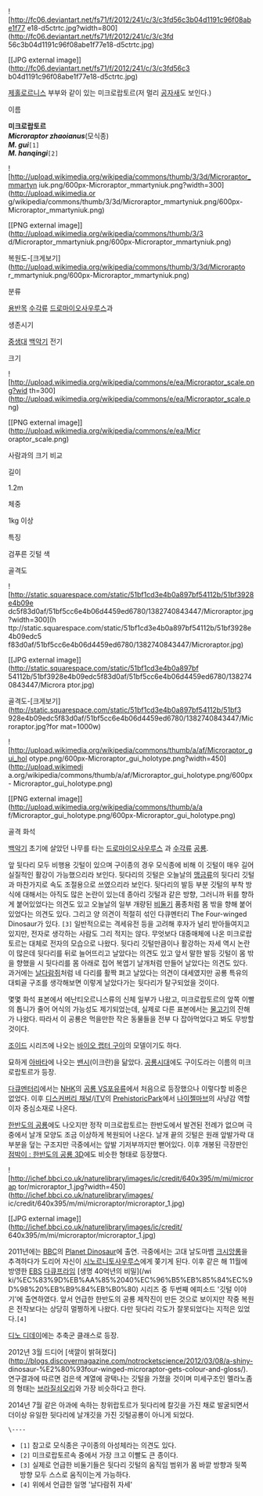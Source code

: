 ![http://fc06.deviantart.net/fs71/f/2012/241/c/3/c3fd56c3b04d1191c96f08abe1f77
e18-d5ctrtc.jpg?width=800](http://fc06.deviantart.net/fs71/f/2012/241/c/3/c3fd
56c3b04d1191c96f08abe1f77e18-d5ctrtc.jpg)

[[JPG external image]](http://fc06.deviantart.net/fs71/f/2012/241/c/3/c3fd56c3
b04d1191c96f08abe1f77e18-d5ctrtc.jpg)

[제홀로르니스](%EC%A0%9C%ED%99%80%EB%A1%9C%EB%A5%B4%EB%8B%88%EC%8A%A4.md) 부부와 같이
있는 미크로랍토르(저 멀리 [공자새](%EA%B3%B5%EC%9E%90%EC%83%88.md)도 보인다.)

  

이름

**미크로랍토르**   
**_Microraptor zhaoianus_**(모식종)   
**_M. gui_**`[1]`   
**_M. hanqingi_**`[2]`

![http://upload.wikimedia.org/wikipedia/commons/thumb/3/3d/Microraptor_mmartyn
iuk.png/600px-Microraptor_mmartyniuk.png?width=300](http://upload.wikimedia.or
g/wikipedia/commons/thumb/3/3d/Microraptor_mmartyniuk.png/600px-
Microraptor_mmartyniuk.png)

[[PNG external image]](http://upload.wikimedia.org/wikipedia/commons/thumb/3/3
d/Microraptor_mmartyniuk.png/600px-Microraptor_mmartyniuk.png)

  
복원도-[크게보기](http://upload.wikimedia.org/wikipedia/commons/thumb/3/3d/Microrapto
r_mmartyniuk.png/600px-Microraptor_mmartyniuk.png)

분류

[용반목](%EC%9A%A9%EB%B0%98%EB%AA%A9.md)
[수각류](%EC%88%98%EA%B0%81%EB%A5%98.md) [드로마이오사우루스](%EB%93%9C%EB%A1%9C%EB%A7%88%EC%9D%B4%EC%98%A4%EC%82%AC%EC%9A%B0%EB%A3%A8%EC%8A%A4.md)과

생존시기

[중생대](%EC%A4%91%EC%83%9D%EB%8C%80.md)
[백악기](%EB%B0%B1%EC%95%85%EA%B8%B0.md) 전기

크기

![http://upload.wikimedia.org/wikipedia/commons/e/ea/Microraptor_scale.png?wid
th=300](http://upload.wikimedia.org/wikipedia/commons/e/ea/Microraptor_scale.p
ng)

[[PNG external image]](http://upload.wikimedia.org/wikipedia/commons/e/ea/Micr
oraptor_scale.png)

  
사람과의 크기 비교

길이

1.2m

체중

1kg 이상

특징

검푸른 깃털 색

골격도

![http://static.squarespace.com/static/51bf1cd3e4b0a897bf54112b/51bf3928e4b09e
dc5f83d0af/51bf5cc6e4b06d4459ed6780/1382740843447/Microraptor.jpg?width=300](h
ttp://static.squarespace.com/static/51bf1cd3e4b0a897bf54112b/51bf3928e4b09edc5
f83d0af/51bf5cc6e4b06d4459ed6780/1382740843447/Microraptor.jpg)

[[JPG external image]](http://static.squarespace.com/static/51bf1cd3e4b0a897bf
54112b/51bf3928e4b09edc5f83d0af/51bf5cc6e4b06d4459ed6780/1382740843447/Microra
ptor.jpg)

  
골격도-[크게보기](http://static.squarespace.com/static/51bf1cd3e4b0a897bf54112b/51bf3
928e4b09edc5f83d0af/51bf5cc6e4b06d4459ed6780/1382740843447/Microraptor.jpg?for
mat=1000w)

  

![http://upload.wikimedia.org/wikipedia/commons/thumb/a/af/Microraptor_gui_hol
otype.png/600px-Microraptor_gui_holotype.png?width=450](http://upload.wikimedi
a.org/wikipedia/commons/thumb/a/af/Microraptor_gui_holotype.png/600px-
Microraptor_gui_holotype.png)

[[PNG external image]](http://upload.wikimedia.org/wikipedia/commons/thumb/a/a
f/Microraptor_gui_holotype.png/600px-Microraptor_gui_holotype.png)

  
골격 화석

[백악기](%EB%B0%B1%EC%95%85%EA%B8%B0.md) 초기에 살았던 나무를 타는 [드로마이오사우루스](%EB%93%9C%EB%A1%9C%EB%A7%88%EC%9D%B4%EC%98%A4%EC%82%AC%EC%9A%B0%EB%A3%A8%EC%8A%A4.md)
과 [수각류](%EC%88%98%EA%B0%81%EB%A5%98.md) [공룡](%EA%B3%B5%EB%A3%A1.md).

앞 뒷다리 모두 비행용 깃털이 있으며 구이종의 경우 모식종에 비해 이 깃털이 매우 길어 실질적인 활강이 가능했으리라 보인다. 뒷다리의 깃털은
오늘날의 [맹금류](%EB%A7%B9%EA%B8%88%EB%A5%98.md)의 뒷다리 깃털과 마찬가지로 속도 조절용으로 쓰였으리라
보인다. 뒷다리의 발등 부분 깃털의 부착 방식에 대해서는 아직도 많은 논란이 있는데 종아리 깃털과 같은 방향, 그러니까 뒤를 향하게
붙어있었다는 의견도 있고 오늘날의 일부 개량된 [비둘기](%EB%B9%84%EB%91%98%EA%B8%B0.md) 품종처럼 몸 밖을
향해 붙어있었다는 의견도 있다. 그리고 양 의견이 적절히 섞인 다큐멘터리 The Four-winged Dinosaur가 있다. `[3]`
일반적으로는 격세유전 등을 고려해 후자가 널리 받아들여지고 있지만, 전자로 생각하는 사람도 그리 적지는 않다. 무엇보다 대중매체에 나온
미크로랍토르는 대체로 전자의 모습으로 나왔다. 뒷다리 깃털만큼이나 활강하는 자세 역시 논란이 많은데 뒷다리를 뒤로 늘어뜨리고 날았다는 의견도
있고 앞서 말한 발등 깃털이 몸 밖을 향했을 시 뒷다리를 몸 아래로 접어 복엽기 날개처럼 만들어 날았다는 의견도 있다. 과거에는
[날다람쥐](%EB%82%A0%EB%8B%A4%EB%9E%8C%EC%A5%90.md)처럼 네 다리를 활짝 펴고 날았다는 의견이
대세였지만 공룡 특유의 대퇴골 구조를 생각해보면 이렇게 날았다가는 뒷다리가 탈구되었을 것이다.

몇몇 화석 표본에서 에난티오르니스류의 신체 일부가 나왔고, 미크로랍토르의 앞쪽 이빨의 톱니가 줄어 어식의 가능성도 제기되었는데, 실제로 다른
표본에서는 [물고기](%EB%AC%BC%EA%B3%A0%EA%B8%B0.md)의 잔해가 나왔다. 따라서 이 공룡은 먹을만한 작은
동물들을 전부 다 잡아먹었다고 봐도 무방할 것이다.

[조이드](%EC%A1%B0%EC%9D%B4%EB%93%9C.md) 시리즈에 나오는 [바이오 랩터 구이](%EB%B0%94%EC%9D%B4%EC%98%A4%20%EB%9E%A9%ED%84%B0%20%EA%B5%AC%EC%9D%B4.md)의 모델이기도 하다.

묘하게 [아바타](%EC%95%84%EB%B0%94%ED%83%80%28%EC%8B%A4%EC%82%AC%EC%98%81%ED%99%94%2C%202009%29.md)에 나오는 [밴시](%EB%B0%B4%EC%8B%9C.md)(이크란)을 닮았다.
[공룡시대](%EA%B3%B5%EB%A3%A1%EC%8B%9C%EB%8C%80.md)에도 구이도라는 이름의 미크로랍토르가 등장.

[다큐멘터리](%EB%8B%A4%ED%81%90%EB%A9%98%ED%84%B0%EB%A6%AC.md)에서는
[NHK](NHK.md)의 [공룡 VS포유류](%EA%B3%B5%EB%A3%A1%20VS%20%ED%8F%AC%EC%9C%A0%EB%A5%98.md)에서 처음으로 등장했으나
이렇다할 비중은 없었다. 이후 [디스커버리 채널](%EB%94%94%EC%8A%A4%EC%BB%A4%EB%B2%84%EB%A6%AC%20%EC%B1%84%EB%84%90.md)/[iTV](iTV.md)의 [PrehistoricPark](Prehistoric%20Park.md)에서 [나이젤마브](%EB%82%98%EC%9D%B4%EC%A0%A4%20%EB%A7%88%EB%B8%8C.md)의 사냥감 역할이자 중심소재로
나온다.

[한반도의 공룡](%ED%95%9C%EB%B0%98%EB%8F%84%EC%9D%98%20%EA%B3%B5%EB%A3%A1.md)에도
나오지만 정작 미크로랍토르는 한반도에서 발견된 전례가 없으며 극중에서 날개 모양도 조금 이상하게 복원되어 나온다. 날개 끝의 깃털은 원래
앞발가락 대부분을 덮는 구조지만 극중에서는 앞발 기저부까지만 뻗어있다. 이후 개봉된 극장판인 [점박이 : 한반도의 공룡 3D](%EC%A0%90%EB%B0%95%EC%9D%B4%20%3A%20%ED%95%9C%EB%B0%98%EB%8F%84%EC%9D%98%20%EA%B3%B5%EB%A3%A1%203D.md)에도 비슷한 형태로 등장했다.

![http://ichef.bbci.co.uk/naturelibrary/images/ic/credit/640x395/m/mi/microrap
tor/microraptor_1.jpg?width=450](http://ichef.bbci.co.uk/naturelibrary/images/
ic/credit/640x395/m/mi/microraptor/microraptor_1.jpg)

[[JPG external image]](http://ichef.bbci.co.uk/naturelibrary/images/ic/credit/
640x395/m/mi/microraptor/microraptor_1.jpg)

2011년에는 [BBC](BBC.md)의 [Planet Dinosaur](Planet%20Dinosaur.md)에 출연.
극중에서는 고대 날도마뱀 [크시앙롱](%ED%81%AC%EC%8B%9C%EC%95%99%EB%A1%B1.md)을 추격하다가 도리어
자신이 [시노르니토사우루스](%EC%8B%9C%EB%85%B8%EB%A5%B4%EB%8B%88%ED%86%A0%EC%82%AC%EC%9A%B0%EB%A3%A8%EC%8A%A4.md)에게 쫒기게 된다. 이후 같은 해 11월에 방영한 [EBS](EBS.md)
[다큐프라임](%EB%8B%A4%ED%81%90%ED%94%84%EB%9D%BC%EC%9E%84.md) [생명 40억년의 비밀](/wi
ki/%EC%83%9D%EB%AA%85%2040%EC%96%B5%EB%85%84%EC%9D%98%20%EB%B9%84%EB%B0%80)
시리즈 중 두번째 에피소드 '깃털 이야기'에 출연하였다. 앞서 언급한 한반도의 공룡 제작진이 만든 것으로 보이지만 작중 복원은 전작보다는
상당히 멀쩡하게 나왔다. 다만 뒷다리 각도가 잘못되었다는 지적은 있었다.`[4]`

[디노 디데이](%EB%94%94%EB%85%B8%20%EB%94%94%EB%8D%B0%EC%9D%B4.md)에는 추축군 클래스로
등장.

2012년 3월 드디어 [색깔이
밝혀졌다](http://blogs.discovermagazine.com/notrocketscience/2012/03/08/a-shiny-
dinosaur-%E2%80%93four-winged-microraptor-gets-colour-and-gloss/). 연구결과에 따르면
검은색 계열에 광택나는 깃털을 가졌을 것이며 미세구조인 멜라노좀의 형태는
[브라질쇠오리](%EB%B8%8C%EB%9D%BC%EC%A7%88%EC%87%A0%EC%98%A4%EB%A6%AC.md)와 가장
비슷하다고 한다.

2014년 7월 같은 아과에 속하는 창위랍토르가 뒷다리에 칼깃을 가진 채로 발굴되면서 더이상 유일한 뒷다리에 날개깃을 가진 깃털공룡이 아니게
되었다.

`\----`

  * `[1]` 참고로 모식종은 구이종의 아성체라는 의견도 있다.
  * `[2]` 미크로랍토르속 중에서 가장 크고 이빨도 큰 종이다.
  * `[3]` 실제로 언급한 비둘기들은 뒷다리 깃털의 움직임 범위가 몸 바깥 방향과 뒷쪽 방향 모두 스스로 움직이는게 가능하다.
  * `[4]` 위에서 언급한 일명 '날다람쥐 자세'

